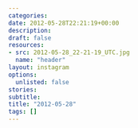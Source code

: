 ```yaml
---
categories:
date: 2012-05-28T22:21:19+00:00
description:
draft: false
resources:
- src: 2012-05-28_22-21-19_UTC.jpg
  name: "header"
layout: instagram
options:
  unlisted: false
stories:
subtitle:
title: "2012-05-28"
tags: []
---
```


 
